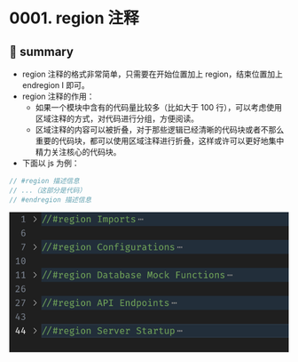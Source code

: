 # 0001. region 注释

## 📝 summary

- region 注释的格式非常简单，只需要在开始位置加上 region，结束位置加上 endregion I 即可。
- region 注释的作用：
  - 如果一个模块中含有的代码量比较多（比如大于 100 行），可以考虑使用区域注释的方式，对代码进行分组，方便阅读。
  - 区域注释的内容可以被折叠，对于那些逻辑已经清晰的代码块或者不那么重要的代码块，都可以使用区域注释进行折叠，这样或许可以更好地集中精力关注核心的代码块。
- 下面以 js 为例：

```js
// #region 描述信息
// ...（这部分是代码）
// #endregion 描述信息
```

![](md-imgs/2024-10-09-22-46-18.png)